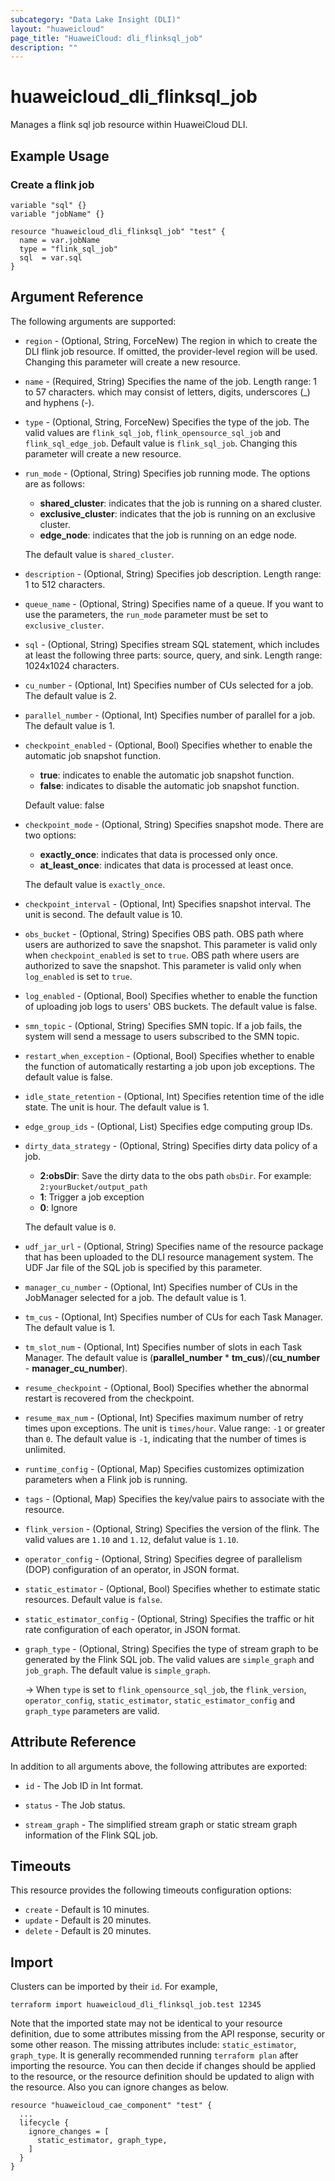 ```yaml
---
subcategory: "Data Lake Insight (DLI)"
layout: "huaweicloud"
page_title: "HuaweiCloud: dli_flinksql_job"
description: ""
---
```


# huaweicloud_dli_flinksql_job

Manages a flink sql job resource within HuaweiCloud DLI.

## Example Usage

### Create a flink job

```hcl
variable "sql" {}
variable "jobName" {}

resource "huaweicloud_dli_flinksql_job" "test" {
  name = var.jobName
  type = "flink_sql_job"
  sql  = var.sql
}
```

## Argument Reference

The following arguments are supported:

* `region` - (Optional, String, ForceNew) The region in which to create the DLI flink job resource. If omitted, the
  provider-level region will be used. Changing this parameter will create a new resource.

* `name` - (Required, String) Specifies the name of the job. Length range: 1 to 57 characters.
 which may consist of letters, digits, underscores (_) and hyphens (-).

* `type` - (Optional, String, ForceNew) Specifies the type of the job. The valid values are `flink_sql_job`,
 `flink_opensource_sql_job` and `flink_sql_edge_job`. Default value is `flink_sql_job`.
  Changing this parameter will create a new resource.

* `run_mode` - (Optional, String) Specifies job running mode. The options are as follows:

  + **shared_cluster**: indicates that the job is running on a shared cluster.
  + **exclusive_cluster**: indicates that the job is running on an exclusive cluster.
  + **edge_node**: indicates that the job is running on an edge node.
  
  The default value is `shared_cluster`.

* `description` - (Optional, String) Specifies job description. Length range: 1 to 512 characters.

* `queue_name` - (Optional, String) Specifies name of a queue.
  If you want to use the parameters, the `run_mode` parameter must be set to `exclusive_cluster`.

* `sql` - (Optional, String) Specifies stream SQL statement, which includes at least the following
 three parts: source, query, and sink. Length range: 1024x1024 characters.

* `cu_number` - (Optional, Int) Specifies number of CUs selected for a job. The default value is 2.

* `parallel_number` - (Optional, Int) Specifies number of parallel for a job. The default value is 1.

* `checkpoint_enabled` - (Optional, Bool) Specifies whether to enable the automatic job snapshot function.
  + **true**: indicates to enable the automatic job snapshot function.
  + **false**: indicates to disable the automatic job snapshot function.

  Default value: false

* `checkpoint_mode` - (Optional, String) Specifies snapshot mode. There are two options:
  + **exactly_once**: indicates that data is processed only once.
  + **at_least_once**: indicates that data is processed at least once.

  The default value is `exactly_once`.

* `checkpoint_interval` - (Optional, Int) Specifies snapshot interval. The unit is second.
  The default value is 10.

* `obs_bucket` - (Optional, String) Specifies OBS path. OBS path where users are authorized to save the
  snapshot. This parameter is valid only when `checkpoint_enabled` is set to `true`. OBS path where users are authorized
  to save the snapshot. This parameter is valid only when `log_enabled` is set to `true`.

* `log_enabled` - (Optional, Bool) Specifies whether to enable the function of uploading job logs to
  users' OBS buckets. The default value is false.
  
* `smn_topic` - (Optional, String) Specifies SMN topic. If a job fails, the system will send a message to
 users subscribed to the SMN topic.
  
* `restart_when_exception` - (Optional, Bool) Specifies whether to enable the function of automatically
 restarting a job upon job exceptions. The default value is false.
  
* `idle_state_retention` - (Optional, Int) Specifies retention time of the idle state. The unit is hour.
 The default value is 1.

* `edge_group_ids` - (Optional, List) Specifies edge computing group IDs.
  
* `dirty_data_strategy` - (Optional, String) Specifies dirty data policy of a job.
  + **2:obsDir**: Save the dirty data to the obs path `obsDir`. For example: `2:yourBucket/output_path`
  + **1**: Trigger a job exception
  + **0**: Ignore

  The default value is `0`.
  
* `udf_jar_url` - (Optional, String) Specifies name of the resource package that has been uploaded to the
  DLI resource management system. The UDF Jar file of the SQL job is specified by this parameter.
  
* `manager_cu_number` - (Optional, Int) Specifies number of CUs in the JobManager selected for a job.
 The default value is 1.
  
* `tm_cus` - (Optional, Int) Specifies number of CUs for each Task Manager. The default value is 1.
  
* `tm_slot_num` - (Optional, Int) Specifies number of slots in each Task Manager.
 The default value is (**parallel_number** * **tm_cus**)/(**cu_number** - **manager_cu_number**).
  
* `resume_checkpoint` - (Optional, Bool) Specifies whether the abnormal restart is recovered from the
 checkpoint.
  
* `resume_max_num` - (Optional, Int) Specifies maximum number of retry times upon exceptions. The unit is
 `times/hour`. Value range: `-1` or greater than `0`. The default value is `-1`, indicating that the number of times is
 unlimited.

* `runtime_config` - (Optional, Map) Specifies customizes optimization parameters when a Flink job is
 running.

* `tags` - (Optional, Map) Specifies the key/value pairs to associate with the resource.

* `flink_version` - (Optional, String) Specifies the version of the flink.
  The valid values are `1.10` and `1.12`, defalut value is `1.10`.
  
* `operator_config` - (Optional, String) Specifies degree of parallelism (DOP) configuration of an operator, in
  JSON format.

* `static_estimator` - (Optional, Bool) Specifies whether to estimate static resources. Default value is `false`.

* `static_estimator_config` - (Optional, String) Specifies the traffic or hit rate configuration of each operator, in
  JSON format.

* `graph_type` - (Optional, String) Specifies the type of stream graph to be generated by the Flink SQL job.
  The valid values are `simple_graph` and `job_graph`. The default value is `simple_graph`.

  -> When `type` is set to `flink_opensource_sql_job`, the `flink_version`, `operator_config`, `static_estimator`,
     `static_estimator_config` and `graph_type` parameters are valid.

## Attribute Reference

In addition to all arguments above, the following attributes are exported:

* `id` - The Job ID in Int format.

* `status` - The Job status.

* `stream_graph` - The simplified stream graph or static stream graph information of the Flink SQL job.

## Timeouts

This resource provides the following timeouts configuration options:

* `create` - Default is 10 minutes.
* `update` - Default is 20 minutes.
* `delete` - Default is 20 minutes.

## Import

Clusters can be imported by their `id`. For example,

```
terraform import huaweicloud_dli_flinksql_job.test 12345
```

Note that the imported state may not be identical to your resource definition, due to some attributes missing from the
API response, security or some other reason.
The missing attributes include: `static_estimator`, `graph_type`.
It is generally recommended running `terraform plan` after importing the resource.
You can then decide if changes should be applied to the resource, or the resource definition should be updated to
align with the resource. Also you can ignore changes as below.

```hcl
resource "huaweicloud_cae_component" "test" {
  ...
  lifecycle {
    ignore_changes = [
      static_estimator, graph_type,
    ]
  }
}
```
